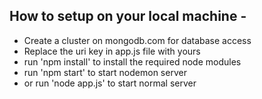 ## How to setup on your local machine -

- Create a cluster on mongodb.com for database access
- Replace the uri key in app.js file with yours
- run 'npm install' to install the required node modules
- run 'npm start' to start nodemon server
- or run 'node app.js' to start normal server
